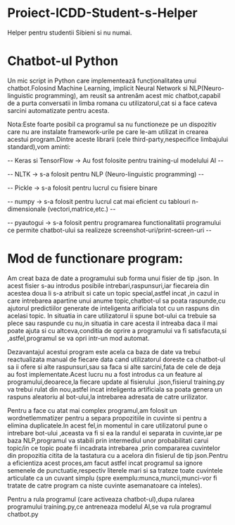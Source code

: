 # Proiect-ICDD-Student-s-Helper
Helper pentru studentii Sibieni si nu numai.

# Chatbot-ul Python
Un mic script in Python care implementează funcționalitatea unui chatbot.Folosind Machine Learning, implicit Neural Network si NLP(Neuro-linguistic programming), am reusit sa antrenăm acest mic chatbot,capabil de a purta conversatii in limba romana cu utilizatorul,cat si a face cateva sarcini automatizate pentru acesta.


Nota:Este foarte posibil ca programul sa nu functioneze pe un dispozitiv care nu are instalate framework-urile pe care le-am utilizat in crearea acestui program.Dintre aceste librarii (cele third-party,nespecifice limbajului standard),vom aminti:

-- Keras si TensorFlow  -> Au fost folosite pentru training-ul modelului AI --

-- NLTK  -> s-a folosit pentru NLP (Neuro-linguistic programming) --

-- Pickle -> s-a folosit pentru lucrul cu fisiere binare

-- numpy -> s-a folosit pentru lucrul cat mai eficient cu tablouri n-dimensionale (vectori,matrice,etc.) --

-- pyautogui -> s-a folosit pentru programarea functionalitatii programului ce permite chatbot-ului sa realizeze screenshot-uri/print-screen-uri --


# Mod de functionare program:
Am creat baza de date a programului sub forma unui fisier de tip .json. In acest fisier s-au introdus posibile intrebari,raspunsuri,iar fiecareia din acestea doua li s-a atribuit si cate un topic special,astfel incat ,in cazul in care intrebarea apartine unui anume topic,chatbot-ul sa poata raspunde,cu ajutorul predictiilor generate de inteligenta arificiala tot cu un raspuns din acelasi topic. In situatia in care utilizatorul ii spune bot-ului ca trebuie sa plece sau raspunde cu nu,in situatia in care acesta il intreaba daca il mai poate ajuta si cu altceva,conditia de oprire a programului va fi satisfacuta,si ,astfel,programul se va opri intr-un mod automat.

Dezavantajul acestui program este acela ca baza de date va trebui reactualizata manual de fiecare data cand utilizatorul doreste ca chatbot-ul sa ii ofere si alte raspunsuri,sau sa faca si alte sarcini,fata de cele de deja au fost implementate.Acest lucru nu a fost introdus ca un feature al programului,deoarece,la fiecare update al fisierului .json,fisierul training.py va trebui rulat din nou,astfel incat inteligenta artificiala sa poata genera un raspuns aleatoriu al bot-ului,la intrebarea adresata de catre urilizator.

Pentru a face cu atat mai complex programul,am folosit un wordnetlemmatizer pentru a separa propozitiile in cuvinte si pentru a elimina duplicatele.In acest fel,in momentul in care utilizatorul pune o intrebare bot-ului ,aceasta va fi si ea la randul ei separata in cuvinte,iar pe baza NLP,programul va stabili prin intermediul unor probabilitati carui topic/in ce topic poate fi incadrata intrebarea ,prin compararea cuvintelor din propozitia citita de la tastatura cu a acelora din fisierul de tip json.Pentru a eficientiza acest proces,am facut astfel incat programul sa ignore semenele de punctuatie,respectiv literele mari si sa trateze toate cuvintele articulate ca un cuvant simplu (spre exemplu:munca,muncii,munci-vor fi tratate de catre program ca niste cuvinte asemanatoare ca inteles).

Pentru a rula programul (care activeaza chatbot-ul),dupa rularea programului training.py,ce antreneaza modelul AI,se va rula programul chatbot.py




